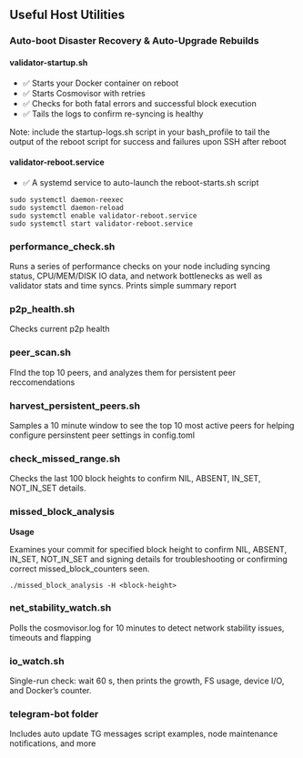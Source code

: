 ## Useful Host Utilities

### Auto-boot Disaster Recovery & Auto-Upgrade Rebuilds

#### validator-startup.sh
* ✅ Starts your Docker container on reboot
* ✅ Starts Cosmovisor with retries
* ✅ Checks for both fatal errors and successful block execution
* ✅ Tails the logs to confirm re-syncing is healthy 

Note: include the startup-logs.sh script in your bash_profile to tail the output of the reboot script for success and failures upon SSH after reboot

#### validator-reboot.service
* ✅ A systemd service to auto-launch the reboot-starts.sh script

```
sudo systemctl daemon-reexec
sudo systemctl daemon-reload
sudo systemctl enable validator-reboot.service
sudo systemctl start validator-reboot.service
``` 

### performance_check.sh

Runs a series of performance checks on your node including syncing status, CPU/MEM/DISK IO data, and network bottlenecks as well as validator stats and time syncs. Prints simple summary report

### p2p_health.sh

Checks current p2p health

### peer_scan.sh

FInd the top 10 peers, and analyzes them for persistent peer reccomendations

### harvest_persistent_peers.sh

Samples a 10 minute window to see the top 10 most active peers for helping configure persinstent peer settings in config.toml

### check_missed_range.sh

Checks the last 100 block heights to confirm NIL, ABSENT, IN_SET, NOT_IN_SET details.

### missed_block_analysis

**Usage**

Examines your commit for specified block height to confirm NIL, ABSENT, IN_SET, NOT_IN_SET and signing details for troubleshooting or confirming correct missed_block_counters seen. 

```
./missed_block_analysis -H <block-height>
```

### net_stability_watch.sh

Polls the cosmovisor.log for 10 minutes to detect network stability issues, timeouts and flapping

### io_watch.sh

Single-run check: wait 60 s, then prints the growth, FS usage, device I/O, and Docker’s counter.

### telegram-bot folder

Includes auto update TG messages script examples, node maintenance notifications, and more